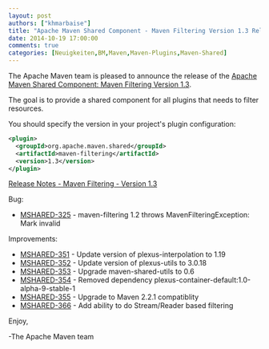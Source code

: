 ```yaml
---
layout: post
authors: ["khmarbaise"]
title: "Apache Maven Shared Component - Maven Filtering Version 1.3 Released"
date: 2014-10-19 17:00:00
comments: true
categories: [Neuigkeiten,BM,Maven,Maven-Plugins,Maven-Shared]
---
```

The Apache Maven team is pleased to announce the release of the 
[Apache Maven Shared Component: Maven Filtering Version 1.3](https://maven.apache.org/shared/maven-filtering/).

The goal is to provide a shared component for all plugins that needs to filter
resources.

You should specify the version in your project's plugin configuration:

```xml
<plugin>
  <groupId>org.apache.maven.shared</groupId>
  <artifactId>maven-filtering</artifactId>
  <version>1.3</version>
</plugin>
```

<!-- more -->

[Release Notes - Maven Filtering - Version 1.3](http://jira.codehaus.org/secure/ReleaseNote.jspa?version=20184&styleName=Text&projectId=11761)

Bug:

 * [MSHARED-325](https://issues.apache.org/jira/browse/MSHARED-325) - maven-filtering 1.2 throws MavenFilteringException: Mark invalid

Improvements:

 * [MSHARED-351](https://issues.apache.org/jira/browse/MSHARED-351) - Update version of plexus-interpolation to 1.19
 * [MSHARED-352](https://issues.apache.org/jira/browse/MSHARED-352) - Update version of plexus-utils to 3.0.18
 * [MSHARED-353](https://issues.apache.org/jira/browse/MSHARED-353) - Upgrade maven-shared-utils to 0.6
 * [MSHARED-354](https://issues.apache.org/jira/browse/MSHARED-354) - Removed dependency plexus-container-default:1.0-alpha-9-stable-1
 * [MSHARED-355](https://issues.apache.org/jira/browse/MSHARED-355) - Upgrade to Maven 2.2.1 compatiblity
 * [MSHARED-366](https://issues.apache.org/jira/browse/MSHARED-366) - Add ability to do Stream/Reader based filtering

Enjoy,

-The Apache Maven team
